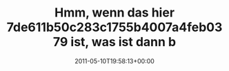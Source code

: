 ---
retweeted: false
source: <a href="http://itunes.apple.com/us/app/twitter/id409789998?mt=12" rel="nofollow">Twitter
  for Mac</a>
entities:
  hashtags: []
  symbols: []
  user_mentions: []
  urls: []
display_text_range:
- '0'
- '109'
favorite_count: '1'
id_str: '68042176671662081'
truncated: false
retweet_count: '0'
id: '68042176671662081'
created_at: Tue May 10 19:58:13 +0000 2011
favorited: false
full_text: Hmm, wenn das hier 7de611b50c283c1755b4007a4feb0379 ist, was ist dann bitte
  cf10bdd7abb067e639b3fb47fa8cadbd?
lang: de
tags:
- pesos/twitter
date: '2011-05-10T19:58:13+00:00'
src: https://twitter.com/bascht/status/68042176671662081
original_url: https://twitter.com/bascht/status/68042176671662081
type: twitter_tweet
text: Hmm, wenn das hier 7de611b50c283c1755b4007a4feb0379 ist, was ist dann bitte
  cf10bdd7abb067e639b3fb47fa8cadbd?
title: Hmm, wenn das hier 7de611b50c283c1755b4007a4feb0379 ist, was ist dann b

---